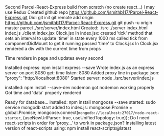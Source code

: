 Second Parcel-React-Express build from scratch (no create react...)
  I may use Redux
Created github repo https://github.com/jsmithb117/Parcel-React-Express.git
Did:
  git init
  git remote add origin https://github.com/jsmithb117/Parcel-React-Express.git
  git push -u origin master
  parcel ./src/server/index.html
Created:
  ./src
    ./server
      index.html
      index.js
    ./client
      index.jsx
      Clock.jsx
In index.jsx:
  created 'tick' method that sets an interval to update 'time' in state every 1000 ms
  called tick from componentDidMount to get it running
  passed 'time' to Clock.jsx
In Clock.jsx
  rendered a div with the current time from props

Time renders in page and updates every second

Installed express:
  npm install express --save
Wrote index.js as an express server on port 8080
  get: time
  listen: 8080
Added proxy line in package.json:
  "proxy": "http://localhost:8080"
Started server:
  node ./src/server/index.js

  installed:
    npm install --save-dev nodemon
  got nodemon working properly
Got time and 'data' properly rendered

Ready for database...
  installed:
    npm install mongoose --save
  started:
    sudo service mongodb start
  added to index.js:
    mongoose.Promise = global.Promise;
    mongoose.connect(`mongodb://localhost:27017/node-react-starter`, {useNewUrlParser: true, useUnifiedTopology: true});
Do I need react-scripts in order for 'proxy...' to work in package.json?
  Installing latest version of react-scripts using:
    npm install react-scripts@latest